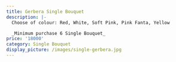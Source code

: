 ```yaml
---
title: Gerbera Single Bouquet
description: |-
  Choose of colour: Red, White, Soft Pink, Pink Fanta, Yellow

  _Minimum purchase 6 Single Bouquet_
price: '18000'
category: Single Bouquet
display_picture: /images/single-gerbera.jpg
---
```


